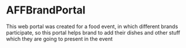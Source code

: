 # AFFBrandPortal
This web portal was created for a food event, in which different brands participate, so this portal helps brand to add their dishes and other stuff which they are going to present in the event

